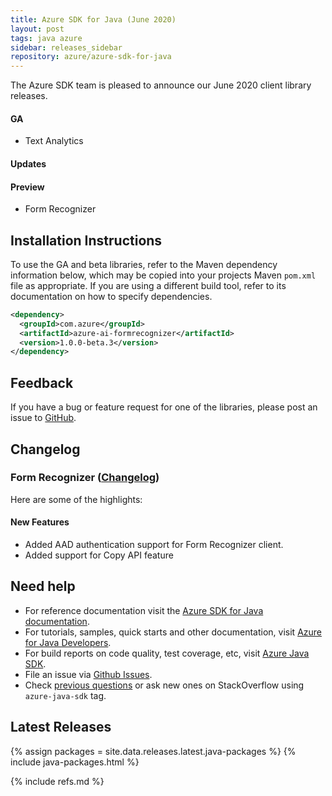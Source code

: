 ```yaml
---
title: Azure SDK for Java (June 2020)
layout: post
tags: java azure
sidebar: releases_sidebar
repository: azure/azure-sdk-for-java
---
```


The Azure SDK team is pleased to announce our June 2020 client library releases.

#### GA

- Text Analytics

#### Updates

#### Preview

- Form Recognizer

## Installation Instructions

To use the GA and beta libraries, refer to the Maven dependency information below, which may be copied into your projects Maven `pom.xml` file as appropriate. If you are using a different build tool, refer to its documentation on how to specify dependencies.

```xml
<dependency>
  <groupId>com.azure</groupId>
  <artifactId>azure-ai-formrecognizer</artifactId>
  <version>1.0.0-beta.3</version>
</dependency>
```

## Feedback

If you have a bug or feature request for one of the libraries, please post an issue to [GitHub](https://github.com/azure/azure-sdk-for-java/issues).

## Changelog

### Form Recognizer ([Changelog](https://github.com/Azure/azure-sdk-for-java/blob/master/sdk/search/azure-search-documents/CHANGELOG.md#100-beta3-2020-05-05))

Here are some of the highlights:

#### New Features

- Added AAD authentication support for Form Recognizer client.
- Added support for Copy API feature


## Need help

- For reference documentation visit the [Azure SDK for Java documentation](https://azure.github.io/azure-sdk-for-java/).
- For tutorials, samples, quick starts and other documentation, visit [Azure for Java Developers](https://docs.microsoft.com/java/azure/).
- For build reports on code quality, test coverage, etc, visit [Azure Java SDK](https://azuresdkartifacts.blob.core.windows.net/azure-sdk-for-java/index.html).
- File an issue via [Github Issues](https://github.com/Azure/azure-sdk-for-java/issues/new/choose).
- Check [previous questions](https://stackoverflow.com/questions/tagged/azure-java-sdk) or ask new ones on StackOverflow using `azure-java-sdk` tag.

## Latest Releases

{% assign packages = site.data.releases.latest.java-packages %}
{% include java-packages.html %}

{% include refs.md %}

